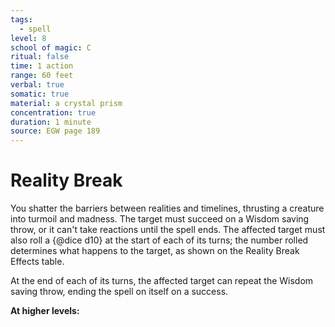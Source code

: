 ```yaml
---
tags:
  - spell
level: 8
school of magic: C
ritual: false
time: 1 action
range: 60 feet
verbal: true
somatic: true
material: a crystal prism
concentration: true
duration: 1 minute
source: EGW page 189
---
```

# Reality Break
You shatter the barriers between realities and timelines, thrusting a creature into turmoil and madness. The target must succeed on a Wisdom saving throw, or it can't take reactions until the spell ends. The affected target must also roll a {@dice d10} at the start of each of its turns; the number rolled determines what happens to the target, as shown on the Reality Break Effects table.

At the end of each of its turns, the affected target can repeat the Wisdom saving throw, ending the spell on itself on a success.



**At higher levels:** 
